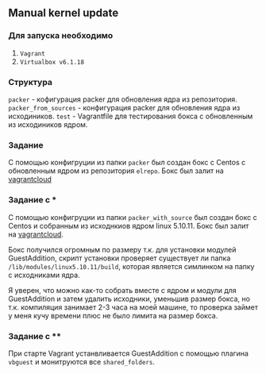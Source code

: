 ## Manual kernel update

### Для запуска необходимо

1. `Vagrant`
2. `Virtualbox v6.1.18`

### Структура

`packer` - кофигурация packer для обновления ядра из репозитория.
`packer_from_sources` - конфигурация packer для обновления ядра из исходиников.
`test` - Vagrantfile для тестирования бокса с обновленным из исходиников ядром.

### Задание

С помощью конфигруции из папки `packer` был создан бокс с Centos с обновленным ядром из репозитория `elrepo`. Бокс был залит на [vagrantcloud](https://app.vagrantup.com/neyaz/boxes/centos-7-5)

### Задание c *

С помощью конфигруции из папки `packer_with_source` был создан бокс с Centos и собранным из исходнкиов ядром linux 5.10.11. Бокс был залит на [vagrantcloud](https://app.vagrantup.com/neyaz/boxes/centos-7-5-compiled).

Бокс получился огромным по размеру т.к. для установки модулей GuestAddition, скрипт установки проверяет существует ли папка `/lib/modules/linux5.10.11/build`, которая является симлинком на папку с исходниками ядра.

Я уверен, что можно как-то собрать вместе с ядром и модули для GuestAddition и затем удалить исходники, уменьшив размер бокса, но т.к. компиляция занимает 2-3 часа на моей машине, то проверка займет у меня кучу времени плюс не было лимита на размер бокса.

### Задание c **
При старте Vagrant устанвливается GuestAddition с помощью плагина `vbguest` и монитруются все `shared_folders`.
